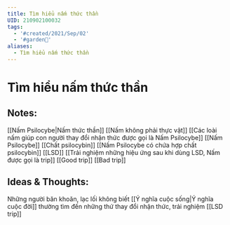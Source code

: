 ```yaml
---
title: Tìm hiểu nấm thức thần
UID: 210902100032
tags:
  - '#created/2021/Sep/02'
  - '#garden🏡'
aliases:
  - Tìm hiểu nấm thức thần
---
```

# Tìm hiểu nấm thức thần

## Notes:
[[Nấm Psilocybe|Nấm thức thần]]
[[Nấm không phải thực vật]]
[[Các loài nấm giúp con người thay đổi nhận thức được gọi là Nấm Psilocybe]]
[[Nấm Psilocybe]]
[[Chất psilocybin]]
[[Nấm Psilocybe có chứa hợp chất psilocybin]]
[[LSD]]
[[Trải nghiệm những hiệu ứng sau khi dùng LSD, Nấm được gọi là trip]]
[[Good trip]]
[[Bad trip]]

## Ideas & Thoughts:
Những người băn khoăn, lạc lối không biết [[Ý nghĩa cuộc sống|Ý nghĩa cuộc đời]] thường tìm đến những thứ thay đổi nhận thức, trải nghiệm [[LSD trip]]
